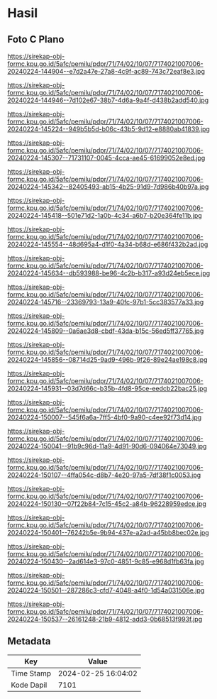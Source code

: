 # Hasil

## Foto C Plano

https://sirekap-obj-formc.kpu.go.id/5afc/pemilu/pdpr/71/74/02/10/07/7174021007006-20240224-144904--e7d2a47e-27a8-4c9f-ac89-743c72eaf8e3.jpg

https://sirekap-obj-formc.kpu.go.id/5afc/pemilu/pdpr/71/74/02/10/07/7174021007006-20240224-144946--7d102e67-38b7-4d6a-9a4f-d438b2add540.jpg

https://sirekap-obj-formc.kpu.go.id/5afc/pemilu/pdpr/71/74/02/10/07/7174021007006-20240224-145224--949b5b5d-b06c-43b5-9d12-e8880ab41839.jpg

https://sirekap-obj-formc.kpu.go.id/5afc/pemilu/pdpr/71/74/02/10/07/7174021007006-20240224-145307--71731107-0045-4cca-ae45-61699052e8ed.jpg

https://sirekap-obj-formc.kpu.go.id/5afc/pemilu/pdpr/71/74/02/10/07/7174021007006-20240224-145342--82405493-ab15-4b25-91d9-7d986b40b97a.jpg

https://sirekap-obj-formc.kpu.go.id/5afc/pemilu/pdpr/71/74/02/10/07/7174021007006-20240224-145418--501e71d2-1a0b-4c34-a6b7-b20e364fe11b.jpg

https://sirekap-obj-formc.kpu.go.id/5afc/pemilu/pdpr/71/74/02/10/07/7174021007006-20240224-145554--48d695a4-d1f0-4a34-b68d-e686f432b2ad.jpg

https://sirekap-obj-formc.kpu.go.id/5afc/pemilu/pdpr/71/74/02/10/07/7174021007006-20240224-145634--db593988-be96-4c2b-b317-a93d24eb5ece.jpg

https://sirekap-obj-formc.kpu.go.id/5afc/pemilu/pdpr/71/74/02/10/07/7174021007006-20240224-145716--23369793-13a9-40fc-97b1-5cc383577a33.jpg

https://sirekap-obj-formc.kpu.go.id/5afc/pemilu/pdpr/71/74/02/10/07/7174021007006-20240224-145809--0a6ae3d8-cbdf-43da-b15c-56ed5ff37765.jpg

https://sirekap-obj-formc.kpu.go.id/5afc/pemilu/pdpr/71/74/02/10/07/7174021007006-20240224-145856--08714d25-9ad9-496b-9f26-89e24ae198c8.jpg

https://sirekap-obj-formc.kpu.go.id/5afc/pemilu/pdpr/71/74/02/10/07/7174021007006-20240224-145931--03d7d66c-b35b-4fd8-95ce-eedcb22bac25.jpg

https://sirekap-obj-formc.kpu.go.id/5afc/pemilu/pdpr/71/74/02/10/07/7174021007006-20240224-150007--545f6a6a-7ff5-4bf0-9a90-c4ee92f73d14.jpg

https://sirekap-obj-formc.kpu.go.id/5afc/pemilu/pdpr/71/74/02/10/07/7174021007006-20240224-150041--91b9c96d-11a9-4d91-90d6-094064e73049.jpg

https://sirekap-obj-formc.kpu.go.id/5afc/pemilu/pdpr/71/74/02/10/07/7174021007006-20240224-150107--4ffa054c-d8b7-4e20-97a5-7df38f1c0053.jpg

https://sirekap-obj-formc.kpu.go.id/5afc/pemilu/pdpr/71/74/02/10/07/7174021007006-20240224-150130--07f22b84-7c15-45c2-a84b-96228959edce.jpg

https://sirekap-obj-formc.kpu.go.id/5afc/pemilu/pdpr/71/74/02/10/07/7174021007006-20240224-150401--76242b5e-9b94-437e-a2ad-a45bb8bec02e.jpg

https://sirekap-obj-formc.kpu.go.id/5afc/pemilu/pdpr/71/74/02/10/07/7174021007006-20240224-150430--2ad614e3-97c0-4851-9c85-e968d1fb63fa.jpg

https://sirekap-obj-formc.kpu.go.id/5afc/pemilu/pdpr/71/74/02/10/07/7174021007006-20240224-150501--287286c3-cfd7-4048-a4f0-1d54a031506e.jpg

https://sirekap-obj-formc.kpu.go.id/5afc/pemilu/pdpr/71/74/02/10/07/7174021007006-20240224-150537--26161248-21b9-4812-add3-0b68513f993f.jpg


## Metadata

| Key        | Value               |
| ---------- | ------------------- |
| Time Stamp | 2024-02-25 16:04:02 |
| Kode Dapil | 7101                |



